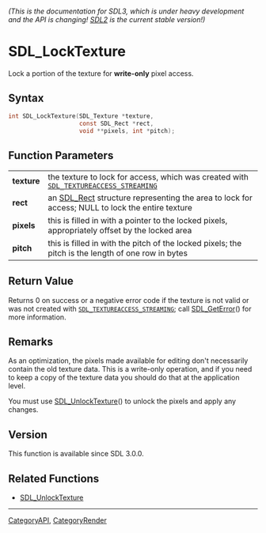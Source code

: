 ###### (This is the documentation for SDL3, which is under heavy development and the API is changing! [SDL2](https://wiki.libsdl.org/SDL2/) is the current stable version!)
# SDL_LockTexture

Lock a portion of the texture for **write-only** pixel access.

## Syntax

```c
int SDL_LockTexture(SDL_Texture *texture,
                    const SDL_Rect *rect,
                    void **pixels, int *pitch);

```

## Function Parameters

|                 |                                                                                                                     |
| --------------- | ------------------------------------------------------------------------------------------------------------------- |
| **texture**     | the texture to lock for access, which was created with [`SDL_TEXTUREACCESS_STREAMING`](SDL_TEXTUREACCESS_STREAMING) |
| **rect**        | an [SDL_Rect](SDL_Rect) structure representing the area to lock for access; NULL to lock the entire texture         |
| **pixels**      | this is filled in with a pointer to the locked pixels, appropriately offset by the locked area                      |
| **pitch**       | this is filled in with the pitch of the locked pixels; the pitch is the length of one row in bytes                  |

## Return Value

Returns 0 on success or a negative error code if the texture is not valid
or was not created with
[`SDL_TEXTUREACCESS_STREAMING`](SDL_TEXTUREACCESS_STREAMING); call
[SDL_GetError](SDL_GetError)() for more information.

## Remarks

As an optimization, the pixels made available for editing don't necessarily
contain the old texture data. This is a write-only operation, and if you
need to keep a copy of the texture data you should do that at the
application level.

You must use [SDL_UnlockTexture](SDL_UnlockTexture)() to unlock the pixels
and apply any changes.

## Version

This function is available since SDL 3.0.0.

## Related Functions

* [SDL_UnlockTexture](SDL_UnlockTexture)

----
[CategoryAPI](CategoryAPI), [CategoryRender](CategoryRender)



